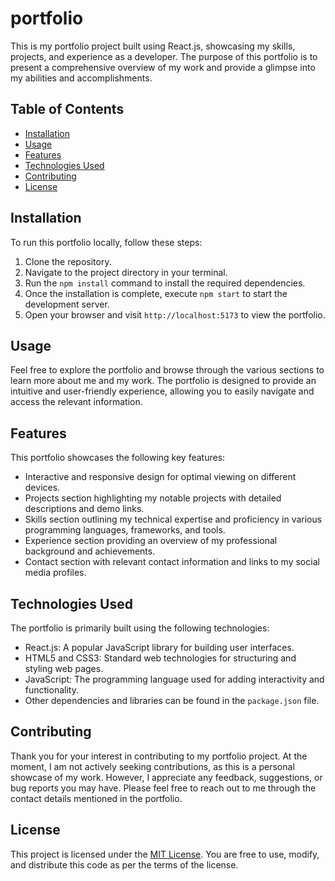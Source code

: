 # portfolio
This is my portfolio project built using React.js, showcasing my skills, projects, and experience as a developer. The purpose of this portfolio is to present a comprehensive overview of my work and provide a glimpse into my abilities and accomplishments.

## Table of Contents

- [Installation](#installation)
- [Usage](#usage)
- [Features](#features)
- [Technologies Used](#technologies-used)
- [Contributing](#contributing)
- [License](#license)

## Installation

To run this portfolio locally, follow these steps:

1. Clone the repository.
2. Navigate to the project directory in your terminal.
3. Run the `npm install` command to install the required dependencies.
4. Once the installation is complete, execute `npm start` to start the development server.
5. Open your browser and visit `http://localhost:5173` to view the portfolio.

## Usage

Feel free to explore the portfolio and browse through the various sections to learn more about me and my work. The portfolio is designed to provide an intuitive and user-friendly experience, allowing you to easily navigate and access the relevant information.

## Features

This portfolio showcases the following key features:

- Interactive and responsive design for optimal viewing on different devices.
- Projects section highlighting my notable projects with detailed descriptions and demo links.
- Skills section outlining my technical expertise and proficiency in various programming languages, frameworks, and tools.
- Experience section providing an overview of my professional background and achievements.
- Contact section with relevant contact information and links to my social media profiles.

## Technologies Used

The portfolio is primarily built using the following technologies:

- React.js: A popular JavaScript library for building user interfaces.
- HTML5 and CSS3: Standard web technologies for structuring and styling web pages.
- JavaScript: The programming language used for adding interactivity and functionality.
- Other dependencies and libraries can be found in the `package.json` file.

## Contributing

Thank you for your interest in contributing to my portfolio project. At the moment, I am not actively seeking contributions, as this is a personal showcase of my work. However, I appreciate any feedback, suggestions, or bug reports you may have. Please feel free to reach out to me through the contact details mentioned in the portfolio.

## License

This project is licensed under the [MIT License](LICENSE). You are free to use, modify, and distribute this code as per the terms of the license.

